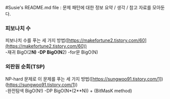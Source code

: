 #Susie's README.md file : 문제 패턴에 대한 정보 요약 / 생각 / 참고 자료를 모아둔다.

### 피보나치 수
피보나치 수를 푸는 세 가지 방법([https://makefortune2.tistory.com/60](https://makefortune2.tistory.com/60))  
-재귀 BigO(2**N)
-DP BigO(N**2)
-for문 BigO(N)

### 외판원 순회(TSP)
NP-hard 문제로 이 문제를 푸는 세 가지 방법([https://sungwoo91.tistory.com/1])(https://sungwoo91.tistory.com/1))  
-완전탐색 BigO(N!)
-DP BigO(N*(2**N)) + (BitMasK method)
